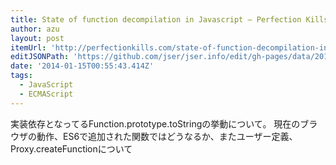 ```yaml
---
title: State of function decompilation in Javascript — Perfection Kills
author: azu
layout: post
itemUrl: 'http://perfectionkills.com/state-of-function-decompilation-in-javascript/'
editJSONPath: 'https://github.com/jser/jser.info/edit/gh-pages/data/2014/01/index.json'
date: '2014-01-15T00:55:43.414Z'
tags:
  - JavaScript
  - ECMAScript
---
```

実装依存となってるFunction.prototype.toStringの挙動について。
現在のブラウザの動作、ES6で追加された関数ではどうなるか、またユーザー定義、Proxy.createFunctionについて

